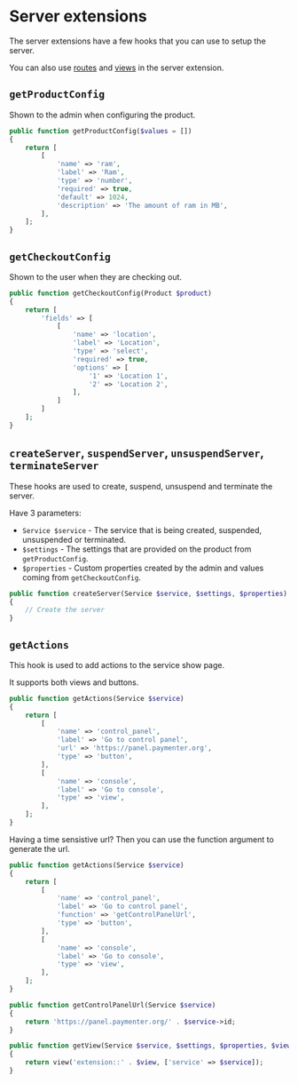 # Server extensions

The server extensions have a few hooks that you can use to setup the server.

You can also use [routes](index.md#routes-views-etc) and [views](index.md#routes-views-etc) in the server extension.

## `getProductConfig`

Shown to the admin when configuring the product.

```php
public function getProductConfig($values = [])
{
    return [
        [
            'name' => 'ram',
            'label' => 'Ram',
            'type' => 'number',
            'required' => true,
            'default' => 1024,
            'description' => 'The amount of ram in MB',
        ],
    ];
}
```

## `getCheckoutConfig`

Shown to the user when they are checking out.

```php
public function getCheckoutConfig(Product $product)
{
    return [
        'fields' => [
            [
                'name' => 'location',
                'label' => 'Location',
                'type' => 'select',
                'required' => true,
                'options' => [
                    '1' => 'Location 1',
                    '2' => 'Location 2',
                ],
            ]
        ]
    ];
}
```

## `createServer`, `suspendServer`, `unsuspendServer`, `terminateServer`

These hooks are used to create, suspend, unsuspend and terminate the server.

Have 3 parameters:

- `Service $service` - The service that is being created, suspended, unsuspended or terminated.
- `$settings` - The settings that are provided on the product from `getProductConfig`.
- `$properties` - Custom properties created by the admin and values coming from `getCheckoutConfig`.

```php
public function createServer(Service $service, $settings, $properties)
{
    // Create the server
}
```

## `getActions`

This hook is used to add actions to the service show page.

It supports both views and buttons.

```php
public function getActions(Service $service)
{
    return [
        [
            'name' => 'control_panel',
            'label' => 'Go to control panel',
            'url' => 'https://panel.paymenter.org',
            'type' => 'button',
        ],
        [
            'name' => 'console',
            'label' => 'Go to console',
            'type' => 'view',
        ],
    ];
}
```

Having a time sensistive url? Then you can use the function argument to generate the url.

```php
public function getActions(Service $service)
{
    return [
        [
            'name' => 'control_panel',
            'label' => 'Go to control panel',
            'function' => 'getControlPanelUrl',
            'type' => 'button',
        ],
        [
            'name' => 'console',
            'label' => 'Go to console',
            'type' => 'view',
        ],
    ];
}

public function getControlPanelUrl(Service $service)
{
    return 'https://panel.paymenter.org/' . $service->id;
}

public function getView(Service $service, $settings, $properties, $view)
{
    return view('extension::' . $view, ['service' => $service]);
}
```